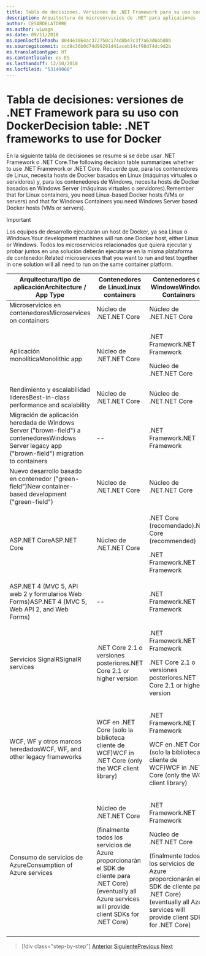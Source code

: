 ```yaml
---
title: Tabla de decisiones. Versiones de .NET Framework para su uso con Docker
description: Arquitectura de microservicios de .NET para aplicaciones .NET en contenedor | Tabla de decisiones, versiones de .NET Framework para su uso con Docker
author: CESARDELATORRE
ms.author: wiwagn
ms.date: 09/11/2018
ms.openlocfilehash: 8044e3064ac372750c174d8b47c3f7a63d6bbd0b
ms.sourcegitcommit: ccd8c36b0d74d99291d41aceb14cf98d74dc9d2b
ms.translationtype: HT
ms.contentlocale: es-ES
ms.lasthandoff: 12/10/2018
ms.locfileid: "53149060"
---
```

# <a name="decision-table-net-frameworks-to-use-for-docker"></a><span data-ttu-id="ef9aa-104">Tabla de decisiones: versiones de .NET Framework para su uso con Docker</span><span class="sxs-lookup"><span data-stu-id="ef9aa-104">Decision table: .NET frameworks to use for Docker</span></span>

<span data-ttu-id="ef9aa-105">En la siguiente tabla de decisiones se resume si se debe usar .NET Framework o .NET Core.</span><span class="sxs-lookup"><span data-stu-id="ef9aa-105">The following decision table summarizes whether to use .NET Framework or .NET Core.</span></span> <span data-ttu-id="ef9aa-106">Recuerde que, para los contenedores de Linux, necesita hosts de Docker basados en Linux (máquinas virtuales o servidores) y, para los contenedores de Windows, necesita hosts de Docker basados en Windows Server (máquinas virtuales o servidores).</span><span class="sxs-lookup"><span data-stu-id="ef9aa-106">Remember that for Linux containers, you need Linux-based Docker hosts (VMs or servers) and that for Windows Containers you need Windows Server based Docker hosts (VMs or servers).</span></span>

> [!IMPORTANT]
> <span data-ttu-id="ef9aa-107">Los equipos de desarrollo ejecutarán un host de Docker, ya sea Linux o Windows.</span><span class="sxs-lookup"><span data-stu-id="ef9aa-107">Your development machines will run one Docker host, either Linux or Windows.</span></span> <span data-ttu-id="ef9aa-108">Todos los microservicios relacionados que quiera ejecutar y probar juntos en una solución deberán ejecutarse en la misma plataforma de contenedor.</span><span class="sxs-lookup"><span data-stu-id="ef9aa-108">Related microservices that you want to run and test together in one solution will all need to run on the same container platform.</span></span>

<table>
<thead>
<tr class="header">
<th><span data-ttu-id="ef9aa-109"><strong>Arquitectura/tipo de aplicación</strong></span><span class="sxs-lookup"><span data-stu-id="ef9aa-109"><strong>Architecture / App Type</strong></span></span></th>
<th><span data-ttu-id="ef9aa-110"><strong>Contenedores de Linux</strong></span><span class="sxs-lookup"><span data-stu-id="ef9aa-110"><strong>Linux containers</strong></span></span></th>
<th><span data-ttu-id="ef9aa-111"><strong>Contenedores de Windows</strong></span><span class="sxs-lookup"><span data-stu-id="ef9aa-111"><strong>Windows Containers</strong></span></span></th>
</tr>
</thead>
<tbody>
<tr class="odd">
<td><span data-ttu-id="ef9aa-112">Microservicios en contenedores</span><span class="sxs-lookup"><span data-stu-id="ef9aa-112">Microservices on containers</span></span></td>
<td><span data-ttu-id="ef9aa-113">Núcleo de .NET</span><span class="sxs-lookup"><span data-stu-id="ef9aa-113">.NET Core</span></span></td>
<td><span data-ttu-id="ef9aa-114">Núcleo de .NET</span><span class="sxs-lookup"><span data-stu-id="ef9aa-114">.NET Core</span></span></td>
</tr>
<tr class="even">
<td><span data-ttu-id="ef9aa-115">Aplicación monolítica</span><span class="sxs-lookup"><span data-stu-id="ef9aa-115">Monolithic app</span></span></td>
<td><span data-ttu-id="ef9aa-116">Núcleo de .NET</span><span class="sxs-lookup"><span data-stu-id="ef9aa-116">.NET Core</span></span></td>
<td><p><span data-ttu-id="ef9aa-117">.NET Framework</span><span class="sxs-lookup"><span data-stu-id="ef9aa-117">.NET Framework</span></span></p>
<p><span data-ttu-id="ef9aa-118">Núcleo de .NET</span><span class="sxs-lookup"><span data-stu-id="ef9aa-118">.NET Core</span></span></p></td>
</tr>
<tr class="odd">
<td><span data-ttu-id="ef9aa-119">Rendimiento y escalabilidad líderes</span><span class="sxs-lookup"><span data-stu-id="ef9aa-119">Best-in-class performance and scalability</span></span></td>
<td><span data-ttu-id="ef9aa-120">Núcleo de .NET</span><span class="sxs-lookup"><span data-stu-id="ef9aa-120">.NET Core</span></span></td>
<td><span data-ttu-id="ef9aa-121">Núcleo de .NET</span><span class="sxs-lookup"><span data-stu-id="ef9aa-121">.NET Core</span></span></td>
</tr>
<tr class="even">
<td><span data-ttu-id="ef9aa-122">Migración de aplicación heredada de Windows Server ("brown-field") a contenedores</span><span class="sxs-lookup"><span data-stu-id="ef9aa-122">Windows Server legacy app ("brown-field") migration to containers</span></span></td>
<td>--</td>
<td><span data-ttu-id="ef9aa-123">.NET Framework</span><span class="sxs-lookup"><span data-stu-id="ef9aa-123">.NET Framework</span></span></td>
</tr>
<tr class="odd">
<td><span data-ttu-id="ef9aa-124">Nuevo desarrollo basado en contenedor ("green-field")</span><span class="sxs-lookup"><span data-stu-id="ef9aa-124">New container-based development ("green-field")</span></span></td>
<td><span data-ttu-id="ef9aa-125">Núcleo de .NET</span><span class="sxs-lookup"><span data-stu-id="ef9aa-125">.NET Core</span></span></td>
<td><span data-ttu-id="ef9aa-126">Núcleo de .NET</span><span class="sxs-lookup"><span data-stu-id="ef9aa-126">.NET Core</span></span></td>
</tr>
<tr class="even">
<td><span data-ttu-id="ef9aa-127">ASP.NET Core</span><span class="sxs-lookup"><span data-stu-id="ef9aa-127">ASP.NET Core</span></span></td>
<td><span data-ttu-id="ef9aa-128">Núcleo de .NET</span><span class="sxs-lookup"><span data-stu-id="ef9aa-128">.NET Core</span></span></td>
<td><p><span data-ttu-id="ef9aa-129">.NET Core (recomendado)</span><span class="sxs-lookup"><span data-stu-id="ef9aa-129">.NET Core (recommended)</span></span></p>
<p><span data-ttu-id="ef9aa-130">.NET Framework</span><span class="sxs-lookup"><span data-stu-id="ef9aa-130">.NET Framework</span></span></p></td>
</tr>
<tr class="odd">
<td><span data-ttu-id="ef9aa-131">ASP.NET 4 (MVC 5, API web 2 y formularios Web Forms)</span><span class="sxs-lookup"><span data-stu-id="ef9aa-131">ASP.NET 4 (MVC 5, Web API 2, and Web Forms)</span></span></td>
<td>--</td>
<td><span data-ttu-id="ef9aa-132">.NET Framework</span><span class="sxs-lookup"><span data-stu-id="ef9aa-132">.NET Framework</span></span></td>
</tr>
<tr class="even">
<td><span data-ttu-id="ef9aa-133">Servicios SignalR</span><span class="sxs-lookup"><span data-stu-id="ef9aa-133">SignalR services</span></span></td>
<td><span data-ttu-id="ef9aa-134">.NET Core 2.1 o versiones posteriores</span><span class="sxs-lookup"><span data-stu-id="ef9aa-134">.NET Core 2.1 or higher version</span></span></td>
<td><p><span data-ttu-id="ef9aa-135">.NET Framework</span><span class="sxs-lookup"><span data-stu-id="ef9aa-135">.NET Framework</span></span></p>
<p><span data-ttu-id="ef9aa-136">.NET Core 2.1 o versiones posteriores</span><span class="sxs-lookup"><span data-stu-id="ef9aa-136">.NET Core 2.1 or higher version</span></span></p></td>
</tr>
<tr class="odd">
<td><span data-ttu-id="ef9aa-137">WCF, WF y otros marcos heredados</span><span class="sxs-lookup"><span data-stu-id="ef9aa-137">WCF, WF, and other legacy frameworks</span></span></td>
<td><span data-ttu-id="ef9aa-138">WCF en .NET Core (solo la biblioteca cliente de WCF)</span><span class="sxs-lookup"><span data-stu-id="ef9aa-138">WCF in .NET Core (only the WCF client library)</span></span></td>
<td><p><span data-ttu-id="ef9aa-139">.NET Framework</span><span class="sxs-lookup"><span data-stu-id="ef9aa-139">.NET Framework</span></span></p>
<p><span data-ttu-id="ef9aa-140">WCF en .NET Core (solo la biblioteca cliente de WCF)</span><span class="sxs-lookup"><span data-stu-id="ef9aa-140">WCF in .NET Core (only the WCF client library)</span></span></p></td>
</tr>
<tr class="even">
<td><span data-ttu-id="ef9aa-141">Consumo de servicios de Azure</span><span class="sxs-lookup"><span data-stu-id="ef9aa-141">Consumption of Azure services</span></span></td>
<td><p><span data-ttu-id="ef9aa-142">Núcleo de .NET</span><span class="sxs-lookup"><span data-stu-id="ef9aa-142">.NET Core</span></span></p>
<p><span data-ttu-id="ef9aa-143">(finalmente todos los servicios de Azure proporcionarán el SDK de cliente para .NET Core)</span><span class="sxs-lookup"><span data-stu-id="ef9aa-143">(eventually all Azure services will provide client SDKs for .NET Core)</span></span></p></td>
<td><p><span data-ttu-id="ef9aa-144">.NET Framework</span><span class="sxs-lookup"><span data-stu-id="ef9aa-144">.NET Framework</span></span></p>
<p><span data-ttu-id="ef9aa-145">Núcleo de .NET</span><span class="sxs-lookup"><span data-stu-id="ef9aa-145">.NET Core</span></span></p>
<p><span data-ttu-id="ef9aa-146">(finalmente todos los servicios de Azure proporcionarán el SDK de cliente para .NET Core)</span><span class="sxs-lookup"><span data-stu-id="ef9aa-146">(eventually all Azure services will provide client SDKs for .NET Core)</span></span></p></td>
</tr>
</tbody>
</table>

>[!div class="step-by-step"]
><span data-ttu-id="ef9aa-147">[Anterior](net-framework-container-scenarios.md)
>[Siguiente](net-container-os-targets.md)</span><span class="sxs-lookup"><span data-stu-id="ef9aa-147">[Previous](net-framework-container-scenarios.md)
[Next](net-container-os-targets.md)</span></span>